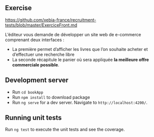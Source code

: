 ## Exercise
https://github.com/xebia-france/recruitment-tests/blob/master/ExerciceFront.md

L’éditeur vous demande de développer un site web de e-commerce comprenant deux interfaces :
* La première permet d’afficher les livres que l’on souhaite acheter et d’effectuer une recherche libre
* La seconde récapitule le panier où sera appliquée __la meilleure offre commerciale possible__.

## Development server
* Run `cd bookApp`
* Run `npm install` to download package
* Run `ng serve` for a dev server. Navigate to `http://localhost:4200/`.

## Running unit tests

Run `ng test` to execute the unit tests and see the coverage.

